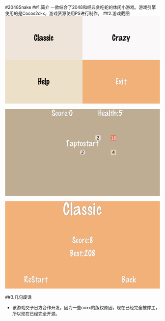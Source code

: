 #2048Snake
##1.简介<a name="dot"/>
一款结合了2048和经典贪吃蛇的休闲小游戏。游戏引擎使用的是Cocos2d-x，游戏资源使用PS进行制作。
##2.游戏截图
<a name="pic"/>
![](https://github.com/Tezika/ImageCache/blob/master/2048Snake/p2.png)  


![](https://github.com/Tezika/ImageCache/blob/master/2048Snake/p1.png)


![](https://github.com/Tezika/ImageCache/blob/master/2048Snake/p3.png)

##3.几句废话
* 该游戏交予日方合作开发，因为一些ooxx的版权原因，现在已经完全被停工，所以现在已经完全开源。
